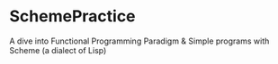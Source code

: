 # SchemePractice
A dive into Functional Programming Paradigm &amp; Simple programs with Scheme (a dialect of Lisp)
